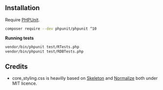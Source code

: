 ## Installation

Require [PHPUnit](https://phpunit.de/index.html).

```bash
composer require --dev phpunit/phpunit ^10
```

**Running tests**

```bash
vendor/bin/phpunit test/RTests.php
vendor/bin/phpunit test/RDBTests.php
```

## Credits

- core_styling.css is heavilly based on [Skeleton](http://getskeleton.com/ "Skeleton") and [Normalize](http://getskeleton.com/ "Normalize") both under MIT licence.